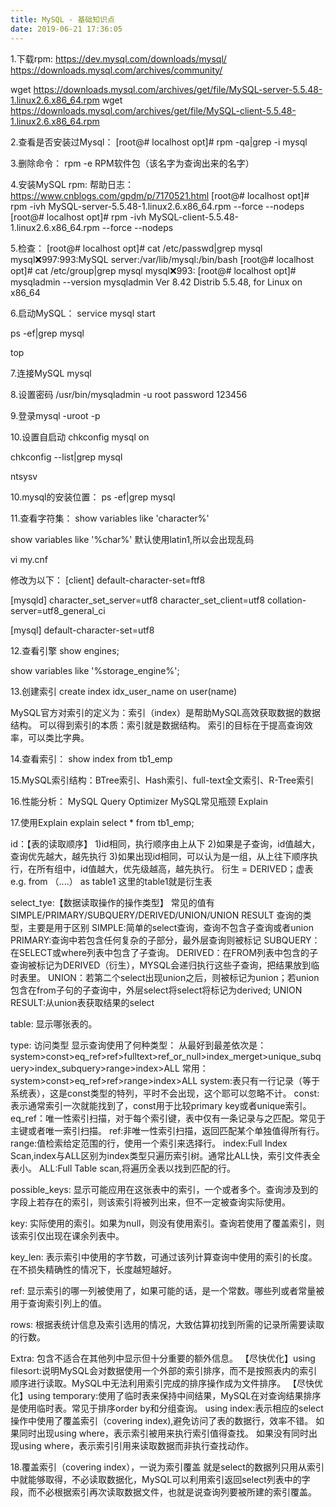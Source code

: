```yaml
---
title: MySQL - 基础知识点
date: 2019-06-21 17:36:05
---
```


1.下载rpm:
https://dev.mysql.com/downloads/mysql/
https://downloads.mysql.com/archives/community/

wget https://downloads.mysql.com/archives/get/file/MySQL-server-5.5.48-1.linux2.6.x86_64.rpm
wget https://downloads.mysql.com/archives/get/file/MySQL-client-5.5.48-1.linux2.6.x86_64.rpm

2.查看是否安装过Mysql：
[root@# localhost opt]# rpm -qa|grep -i mysql

3.删除命令：
rpm -e RPM软件包（该名字为查询出来的名字）

4.安装MySQL rpm:
帮助日志：https://www.cnblogs.com/gpdm/p/7170521.html
[root@# localhost opt]# rpm -ivh MySQL-server-5.5.48-1.linux2.6.x86_64.rpm --force --nodeps
[root@# localhost opt]# rpm -ivh MySQL-client-5.5.48-1.linux2.6.x86_64.rpm --force --nodeps

5.检查：
[root@# localhost opt]# cat /etc/passwd|grep mysql
mysql:x:997:993:MySQL server:/var/lib/mysql:/bin/bash
[root@# localhost opt]# cat /etc/group|grep mysql
mysql:x:993:
[root@# localhost opt]# mysqladmin --version
mysqladmin  Ver 8.42 Distrib 5.5.48, for Linux on x86_64

6.启动MySQL：
service mysql start 

ps -ef|grep mysql

top

7.连接MySQL
mysql

8.设置密码
/usr/bin/mysqladmin -u root password 123456

9.登录mysql -uroot -p

10.设置自启动
chkconfig mysql on

chkconfig --list|grep mysql

ntsysv

10.mysql的安装位置：
ps -ef|grep mysql

11.查看字符集：
show variables like 'character%'

show variables like '%char%'
默认使用latin1,所以会出现乱码

vi my.cnf

修改为以下：
[client]
default-character-set=ftf8

[mysqld]
character_set_server=utf8
character_set_client=utf8
collation-server=utf8_general_ci

[mysql]
default-character-set=utf8

12.查看引擎
show engines;

show variables like '%storage_engine%';

13.创建索引
create index idx_user_name on user(name)

MySQL官方对索引的定义为：索引（index）是帮助MySQL高效获取数据的数据结构。
可以得到索引的本质：索引就是数据结构。
索引的目标在于提高查询效率，可以类比字典。

14.查看索引：
show index from tb1_emp

15.MySQL索引结构：BTree索引、Hash索引、full-text全文索引、R-Tree索引

16.性能分析：
MySQL Query Optimizer
MySQL常见瓶颈
Explain

17.使用Explain
explain select * from tb1_emp;

id：【表的读取顺序】
1)id相同，执行顺序由上从下
2)如果是子查询，id值越大，查询优先越大，越先执行
3)如果出现id相同，可以认为是一组，从上往下顺序执行，在所有组中，id值越大，优先级越高，越先执行。
衍生 = DERIVED；虚表e.g. from （....） as table1 这里的table1就是衍生表

select_tye:【数据读取操作的操作类型】
常见的值有SIMPLE/PRIMARY/SUBQUERY/DERIVED/UNION/UNION RESULT
查询的类型，主要是用于区别
SIMPLE:简单的select查询，查询不包含子查询或者union
PRIMARY:查询中若包含任何复杂的子部分，最外层查询则被标记
SUBQUERY：在SELECT或where列表中包含了子查询。
DERIVED：在FROM列表中包含的子查询被标记为DERIVED（衍生），MYSQL会递归执行这些子查询，把结果放到临时表里。
UNION：若第二个select出现union之后，则被标记为union；若union包含在from子句的子查询中，外层select将select将标记为derived;
UNION RESULT:从union表获取结果的select

table:
显示哪张表的。

type:
访问类型
显示查询使用了何种类型：
从最好到最差依次是：
system>const>eq_ref>ref>fulltext>ref_or_null>index_merget>unique_subquery>index_subquery>range>index>ALL
常用：
system>const>eq_ref>ref>range>index>ALL
system:表只有一行记录（等于系统表），这是const类型的特列，平时不会出现，这个耶可以忽略不计。
const:表示通常索引一次就能找到了，const用于比较primary key或者unique索引。
eq_ref：唯一性索引扫描，对于每个索引键，表中仅有一条记录与之匹配。常见于主键或者唯一索引扫描。
ref:非唯一性索引扫描，返回匹配某个单独值得所有行。
range:值检索给定范围的行，使用一个索引来选择行。
index:Full Index Scan,index与ALL区别为index类型只遍历索引树。通常比ALL快，索引文件表全表小。
ALL:Full Table scan,将遍历全表以找到匹配的行。

possible_keys:
显示可能应用在这张表中的索引，一个或者多个。查询涉及到的字段上若存在的索引，则该索引将被列出来，但不一定被查询实际使用。

key:
实际使用的索引。如果为null，则没有使用索引。查询若使用了覆盖索引，则该索引仅出现在课余列表中。

key_len:
表示索引中使用的字节数，可通过该列计算查询中使用的索引的长度。在不损失精确性的情况下，长度越短越好。

ref:
显示索引的哪一列被使用了，如果可能的话，是一个常数。哪些列或者常量被用于查询索引列上的值。

rows:
根据表统计信息及索引选用的情况，大致估算初找到所需的记录所需要读取的行数。

Extra:
包含不适合在其他列中显示但十分重要的额外信息。
【尽快优化】using filesort:说明MySQL会对数据使用一个外部的索引排序，而不是按照表内的索引顺序进行读取。MySQL中无法利用索引完成的排序操作成为文件排序。
【尽快优化】using temporary:使用了临时表来保持中间结果，MySQL在对查询结果排序是使用临时表。常见于排序order by和分组查询。
using index:表示相应的select操作中使用了覆盖索引（covering index),避免访问了表的数据行，效率不错。
如果同时出现using where，表示索引被用来执行索引值得查找。
如果没有同时出现using where，表示索引引用来读取数据而非执行查找动作。


18.覆盖索引（covering index），一说为索引覆盖
就是select的数据列只用从索引中就能够取得，不必读取数据化，MySQL可以利用索引返回select列表中的字段，而不必根据索引再次读取数据文件，也就是说查询列要被所建的索引覆盖。